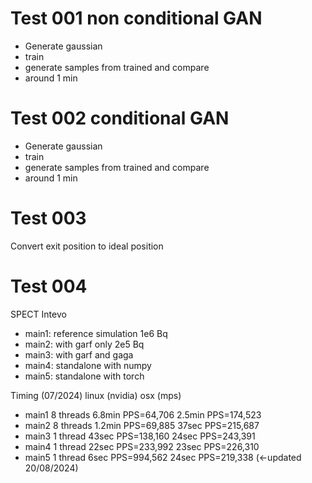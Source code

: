 

# Test 001 non conditional GAN

- Generate gaussian 
- train
- generate samples from trained and compare
- around 1 min

# Test 002 conditional GAN

- Generate gaussian 
- train
- generate samples from trained and compare
- around 1 min

# Test 003 

Convert exit position to ideal position

# Test 004

SPECT Intevo
- main1: reference simulation 1e6 Bq
- main2: with garf only 2e5 Bq
- main3: with garf and gaga
- main4: standalone with numpy
- main5: standalone with torch

Timing (07/2024)   linux (nvidia)        osx (mps)
- main1 8 threads  6.8min PPS=64,706     2.5min PPS=174,523    
- main2 8 threads  1.2min PPS=69,885      37sec PPS=215,687
- main3 1 thread    43sec PPS=138,160     24sec PPS=243,391
- main4 1 thread    22sec PPS=233,992     23sec PPS=226,310
- main5 1 thread     6sec PPS=994,562     24sec PPS=219,338 (<-updated 20/08/2024)